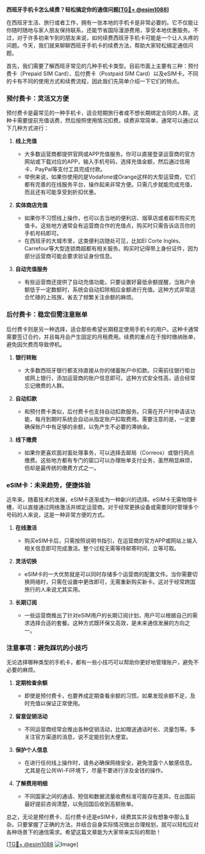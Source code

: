 **西班牙手机卡怎么续费？轻松搞定你的通信问题[[TG💪+ @esim1088](https://t.me/s/esim1088)]**

在西班牙生活、旅行或者工作，拥有一张本地的手机卡是非常必要的。它不仅能让你随时随地与家人朋友保持联系，还能节省国际漫游费用，享受本地优惠服务。不过，对于许多初来乍到的朋友来说，如何续费西班牙手机卡可能是一个让人头疼的问题。今天，我们就来聊聊西班牙手机卡的续费方法，帮助大家轻松搞定通信问题。

首先，我们需要了解西班牙常见的几种手机卡类型。目前市面上主要有三种：预付费卡（Prepaid SIM Card）、后付费卡（Postpaid SIM Card）以及eSIM卡。不同的卡有不同的使用方式和续费流程，因此我们先简单介绍一下它们的特点。

### 预付费卡：灵活又方便

预付费卡是最常见的一种手机卡，适合短期旅行者或不想长期绑定合同的人群。这种卡需要提前充值话费，然后按照使用情况扣费。续费非常简单，通常可以通过以下几种方式进行：

1. **线上充值**
   - 大多数运营商都提供官网或APP充值服务。你可以直接登录运营商的官方网站或下载对应的APP，输入手机号码，选择充值金额，然后通过信用卡、PayPal等支付工具完成付款。
   - 举例来说，如果你使用的是Vodafone或Orange这样的大型运营商，它们都有完善的在线服务平台，操作起来非常方便。只需几步就能完成充值，而且还有可能享受到折扣优惠。

2. **实体商店充值**
   - 如果你不习惯线上操作，也可以去当地的便利店、烟草店或者超市购买充值卡。这些地方通常会有运营商合作的充值点，购买时只需告诉店员你的手机号码即可。
   - 在西班牙的大城市里，这类便利店随处可见，比如El Corte Inglés、Carrefour等大型连锁商超都有相关服务。购买时记得带上身份证件，因为部分运营商可能会要求验证身份信息。

3. **自动充值服务**
   - 有些运营商还提供了自动充值功能，只要设置好最低余额提醒，当账户余额低于一定数额时，系统会自动扣除相应金额进行充值。这种方式非常适合忙碌的上班族，省去了频繁关注余额的麻烦。

### 后付费卡：稳定但需注意账单

后付费卡则是另一种选择，适合那些希望长期稳定使用手机卡的用户。这种卡通常需要签订合约，并且每月会产生固定的月租费用。续费的重点在于按时缴纳账单，避免因欠费而导致停机。

1. **银行转账**
   - 大多数西班牙银行都支持直接从你的储蓄账户中扣款。只需前往银行柜台或网上银行，添加运营商的账户信息即可。这种方式安全性高，适合经常忘记缴费的人群。

2. **自动扣款**
   - 和预付费卡类似，后付费卡也支持自动扣款服务。只需在开户时申请该功能，每月到期时系统会自动从指定账户扣取费用。需要注意的是，一定要确保账户中有足够的余额，以免产生不必要的滞纳金。

3. **线下缴费**
   - 如果你更喜欢面对面处理事务，可以选择去邮局（Correos）或银行网点缴费。这些地方都有专门的窗口可以办理账单支付业务，虽然稍显麻烦，但却是最传统的缴费方式之一。

### eSIM卡：未来趋势，便捷体验

近年来，随着技术的发展，eSIM卡逐渐成为一种新兴的选择。eSIM卡无需物理卡槽，可以直接通过网络激活并绑定运营商。对于经常更换设备或需要同时管理多个号码的人来说，这是一种非常方便的方式。

1. **在线激活**
   - 购买eSIM卡后，只需按照说明书指引，在运营商的官方APP或网站上输入相关信息即可完成激活。整个过程无需等待邮寄时间，立等可取。
   
2. **灵活切换**
   - eSIM卡的一大优势就是可以同时存储多个运营商的配置文件。当你需要切换网络时，只需在设置中更改即可，无需重新购买新卡。这对于经常跨国旅行的人来说尤其实用。

3. **长期订阅**
   - 一些运营商推出了针对eSIM用户的长期订阅计划，用户可以根据自己的需求选择合适的套餐。这种方式既环保又高效，是未来通信发展的方向之一。

### 注意事项：避免踩坑的小技巧

无论选择哪种类型的手机卡，都有一些小技巧可以帮助你更好地管理账户，避免不必要的麻烦。

1. **定期检查余额**
   - 即使是预付费卡，也要养成定期查看余额的习惯。如果发现余额不足，及时充值以保证正常使用。

2. **留意促销活动**
   - 不同运营商经常会推出各种促销活动，比如赠送通话时长、流量包等。多关注官方渠道的消息，说不定能捡到大便宜。

3. **保护个人信息**
   - 在进行任何线上操作时，请务必确保网络安全，避免泄露个人敏感信息。尤其是在公共Wi-Fi环境下，尽量不要进行涉及金钱的操作。

4. **了解费用明细**
   - 不同国家之间的通话、短信和数据流量收费标准可能存在差异。在出国前最好提前咨询清楚，以免回国后收到高额账单。

总之，无论是预付费卡、后付费卡还是eSIM卡，续费其实并没有想象中那么复杂。只要掌握了正确的方法，并结合自身实际情况做出合理规划，就可以轻松应对各种场景下的通信需求。希望这篇文章能为大家带来实际的帮助！

[[TG💪+ @esim1088](https://t.me/s/esim1088) ![Image](https://i.postimg.cc/4NQfJmqS/Snipaste-2025-05-13-00-14-12.png)]